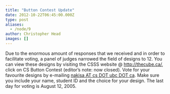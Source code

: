 ```yaml
---
title: "Button Contest Update"
date: 2012-10-22T06:45:00.000Z
type: post
aliases:
  - /node/9
author: Christopher Head
images: []
---
```


<div class="field field-name-body field-type-text-with-summary field-label-hidden"><div class="field-items"><div class="field-item even"><p>Due to the enormous amount of responses that we received and in order to facilitate voting, a panel of judges narrowed the field of designs to 12. You can view these designs by visiting the CSSS website @ <a href="/">http://thecube.ca/</a>, click on CS Button Contest (editor&#x2019;s note: now closed). Vote for your favourite designs by e-mailing <a href="/cdn-cgi/l/email-protection#dfb1beb4b6acbe9fbcacf1aabdbcf1bcbe">nakisa AT cs DOT ubc DOT ca</a>. Make sure you include your name, student ID and the choice for your design. The last day for voting is August 12, 2005.</p>
</div></div></div>    <footer>
          </footer>

